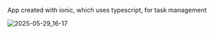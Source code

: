 App created with ionic, which uses typescript, for task management

![2025-05-29_16-17](https://github.com/user-attachments/assets/fa7a4e38-b23b-411a-bec4-bac55da07949)
